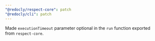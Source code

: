 ```yaml
---
"@redocly/respect-core": patch
"@redocly/cli": patch
---
```


Made `executionTimeout` parameter optional in the `run` function exported from `respect-core`.
